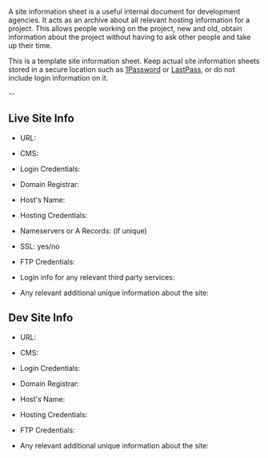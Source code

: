 A site information sheet is a useful internal document for development agencies. It acts as an archive about all relevant hosting information for a project. This allows people working on the project, new and old, obtain information about the project without having to ask other people and take up their time. 

This is a template site information sheet. Keep actual site information sheets stored in a secure location such as [1Password](https://1password.com/) or [LastPass](https://www.lastpass.com/), or do not include login information on it.

--

## Live Site Info

* URL:
* CMS:
* Login Credentials:

* Domain Registrar:
* Host's Name:
* Hosting Credentials:
* Nameservers or A Records: (if unique)
* SSL: yes/no

* FTP Credentials:

* Login info for any relevant third party services:

* Any relevant additional unique information about the site:


## Dev Site Info

* URL:
* CMS:
* Login Credentials:

* Domain Registrar:
* Host's Name:
* Hosting Credentials:

* FTP Credentials:

* Any relevant additional unique information about the site:
